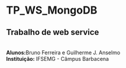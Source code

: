 TP_WS_MongoDB
=============

<h2>Trabalho de web service</h2><br>
<b>Alunos:</b>Bruno Ferreira e Guilherme J. Anselmo<br>
<b>Instituição:</b> IFSEMG - Câmpus Barbacena<br>
